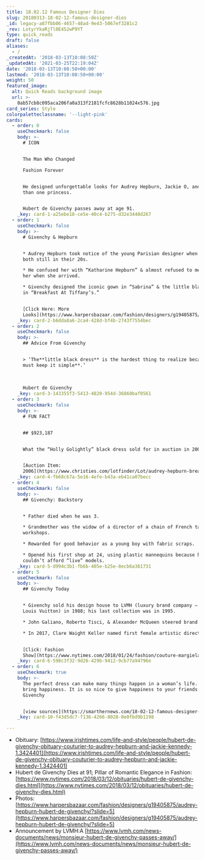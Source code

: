 ```yaml
---
title: 18.02.12 Famous Designer Dies
slug: 20180313-18-02-12-famous-designer-dies
_id: legacy-a87fbb06-4657-48ad-9e43-5067ef3281c2
_rev: LotyrYkaRjTl0E452wP9YT
type: quick_reads
draft: false
aliases:
  - /
_createdAt: '2018-03-13T10:08:50Z'
_updatedAt: '2021-03-25T22:19:04Z'
date: '2018-03-13T10:08:50+00:00'
lastmod: '2018-03-13T10:08:50+00:00'
weight: 50
featured_image:
  alt: Quick Reads background image
  url: >-
    0ab57cb8c095aca206fa0a313f2181fcfc8628b11024x576.jpg
card_series: Style
colorpaletteclassname: '--light-pink'
cards:
  - order: 0
    useCheckmark: false
    body: >-
      # ICON


      The Man Who Changed  

      Fashion Forever


      He designed unforgettable looks for Audrey Hepburn, Jackie O, and more
      than one princess.


      Hubert de Givenchy passes away at age 91.
    _key: card-1-a25ebe18-ce5e-40c4-b275-d32e3440d267
  - order: 1
    useCheckmark: false
    body: >-
      # Givenchy & Hepburn


      * Audrey Hepburn took notice of the young Parisian designer when they were
      both still in their 20s.

      * He confused her with “Katharine Hepburn” & almost refused to meet with
      her when she arrived.

      * Givenchy designed the iconic gown in “Sabrina” & the little black dress
      in “Breakfast At Tiffany’s.”


      [Click Here: More
      Looks](https://www.harpersbazaar.com/fashion/designers/g19405875/audrey-hepburn-hubert-de-givenchy/?slide=2)
    _key: card-2-b6dda8a6-2ca4-428d-bf4b-2743f7554bec
  - order: 2
    useCheckmark: false
    body: >-
      ## Advice From Givenchy


      > ‘The**little black dress** is the hardest thing to realize because**you
      must keep it simple**.’  
        
        
        
      Hubert de Givenchy
    _key: card-3-143355f3-5413-4820-954d-36860baf0561
  - order: 3
    useCheckmark: false
    body: >-
      # FUN FACT


      ## $923,187


      What the “Holly Golightly” black dress sold for in auction in 2006.


      [Auction Item:
      2006](https://www.christies.com/lotfinder/Lot/audrey-hepburn-breakfast-at-tiffanys-1961-4832498-details.aspx)
    _key: card-4-fb68cb7a-5e16-4efe-b43a-eb41ca07becc
  - order: 4
    useCheckmark: false
    body: >-
      ## Givenchy: Backstory


      * Father died when he was 3.

      * Grandmother was the widow of a director of a chain of French tapestry
      workshops.

      * Rewarded for good behavior as a young boy with fabric scraps.

      * Opened his first shop at 24, using plastic mannequins because he
      couldn’t afford “live” models.
    _key: card-5-d994c3b1-fb6b-405e-b25e-8ecb6a361731
  - order: 5
    useCheckmark: false
    body: >-
      ## Givenchy Today


      * Givenchy sold his design house to LVMH (luxury brand company – includes
      Louis Vuitton) in 1988; his last collection was in 1995.

      * John Galiano, Roberto Tisci, & Alexander McQueen steered brand.

      * In 2017, Clare Waight Keller named first female artistic director.


      [Click: Fashion
      Show](https://www.nytimes.com/2018/01/24/fashion/couture-margiela-galliano-givenchy.html)
    _key: card-6-598c3f32-9d26-429b-9412-9cb77a94796e
  - order: 6
    useCheckmark: true
    body: >-
      The perfect dress can make many things happen in a woman’s life. It can
      bring happiness. It is so nice to give happiness to your friends.’
      Givenchy


      [view sources](https://smarthernews.com/18-02-12-famous-designer-dies/)
    _key: card-10-f43d5dc7-f136-4266-8028-0e0fbd9b1198

---
```

* Obituary: [https://www.irishtimes.com/life-and-style/people/hubert-de-givenchy-obituary-couturier-to-audrey-hepburn-and-jackie-kennedy-1.3424401](https://www.irishtimes.com/life-and-style/people/hubert-de-givenchy-obituary-couturier-to-audrey-hepburn-and-jackie-kennedy-1.3424401)
* Hubert de Givenchy Dies at 91; Pillar of Romantic Elegance in Fashion: [https://www.nytimes.com/2018/03/12/obituaries/hubert-de-givenchy-dies.html](https://www.nytimes.com/2018/03/12/obituaries/hubert-de-givenchy-dies.html)
* Photos: [https://www.harpersbazaar.com/fashion/designers/g19405875/audrey-hepburn-hubert-de-givenchy/?slide=5](https://www.harpersbazaar.com/fashion/designers/g19405875/audrey-hepburn-hubert-de-givenchy/?slide=5)
* Announcement by LVMH:A [https://www.lvmh.com/news-documents/news/monsieur-hubert-de-givenchy-passes-away/](https://www.lvmh.com/news-documents/news/monsieur-hubert-de-givenchy-passes-away/)